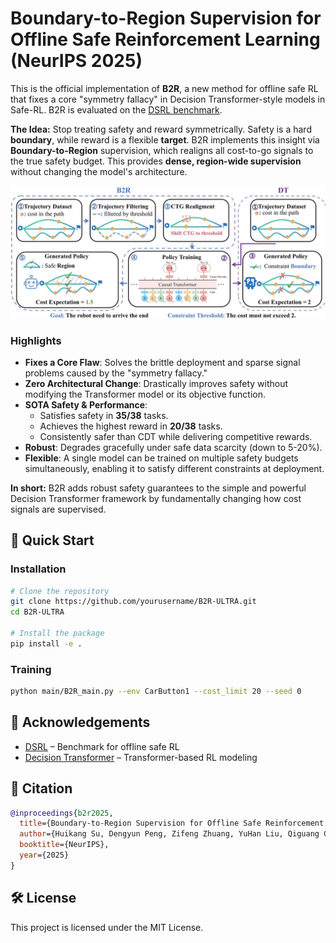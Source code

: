 # Boundary-to-Region Supervision for Offline Safe Reinforcement Learning (NeurIPS 2025)

This is the official implementation of **B2R**, a new method for offline safe RL that fixes a core "symmetry fallacy" in Decision Transformer-style models in Safe-RL. B2R is evaluated on the [DSRL benchmark](https://github.com/liuzuxin/dsrl).

**The Idea:** Stop treating safety and reward symmetrically. Safety is a hard **boundary**, while reward is a flexible **target**. B2R implements this insight via **Boundary-to-Region** supervision, which realigns all cost-to-go signals to the true safety budget. This provides **dense, region-wide supervision** without changing the model's architecture.

![Figure 0](./figure_1_score0.97.jpg)

### Highlights

-   **Fixes a Core Flaw**: Solves the brittle deployment and sparse signal problems caused by the "symmetry fallacy."
-   **Zero Architectural Change**: Drastically improves safety without modifying the Transformer model or its objective function.
-   **SOTA Safety & Performance**:
    -   Satisfies safety in **35/38** tasks.
    -   Achieves the highest reward in **20/38** tasks.
    -   Consistently safer than CDT while delivering competitive rewards.
-   **Robust**: Degrades gracefully under safe data scarcity (down to 5-20%).
-   **Flexible**: A single model can be trained on multiple safety budgets simultaneously, enabling it to satisfy different constraints at deployment.

**In short:** B2R adds robust safety guarantees to the simple and powerful Decision Transformer framework by fundamentally changing how cost signals are supervised.
## 🚀 Quick Start

### Installation

```bash
# Clone the repository
git clone https://github.com/yourusername/B2R-ULTRA.git
cd B2R-ULTRA

# Install the package
pip install -e .
```

### Training

```bash
python main/B2R_main.py --env CarButton1 --cost_limit 20 --seed 0
```

## 🙏 Acknowledgements

- [DSRL](https://github.com/decisionintelligence/DSRL) – Benchmark for offline safe RL
- [Decision Transformer](https://github.com/kzl/decision-transformer) – Transformer-based RL modeling

## 📄 Citation

```bibtex
@inproceedings{b2r2025,
  title={Boundary-to-Region Supervision for Offline Safe Reinforcement Learning},
  author={Huikang Su, Dengyun Peng, Zifeng Zhuang, YuHan Liu, Qiguang Chen, Donglin Wang, Qinghe Liu},
  booktitle={NeurIPS},
  year={2025}
}
```

## 🛠 License
This project is licensed under the MIT License.
